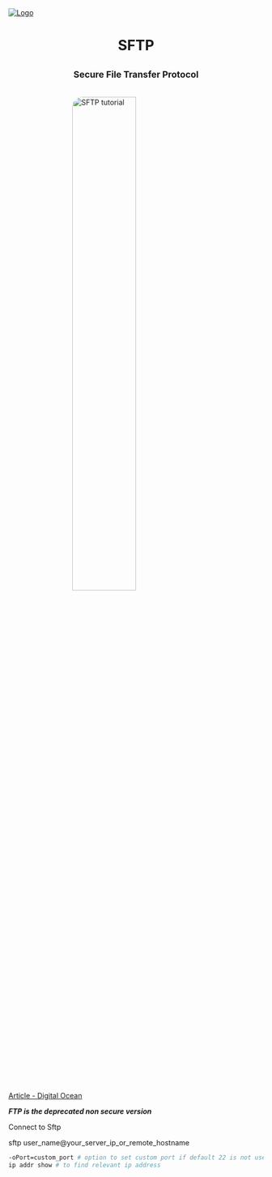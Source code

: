 <head>
 
  <link 
    href="https://fonts.googleapis.com/css?family=Fira+Mono:500&display=swap" 
    rel="stylesheet">
    <script src="https://code.jquery.com/jquery-3.5.1.min.js" integrity="sha256-9/aliU8dGd2tb6OSsuzixeV4y/faTqgFtohetphbbj0=" crossorigin="anonymous"></script>
<style> 
body ::selection {
  /*highlighting*/
  background: transparent;
  text-shadow: 
    1px  0px 1px ,
    0px  1px 1px ,
    -1px  0px 1px ,
    0px -1px 1px ,
    0px  1px black ,
    1px  0px black ,
    -1px  0px black ,
    0px -1px black ;
  text-outline: black;  
}
#topImg {
  display: block;
  margin: 0 auto;
  width: 50%;
  border-radius: 20px;
}
h1, h2{
  text-align: center;
}

</style>
</head>    
<div id="stack-container">
  <a href=""><img src="" alt="Logo"></a>
</div>


#  <span class="react" title='Secure File Transfer Protocol'>SFTP</span> 

## <small class="Teal">Secure File Transfer Protocol</small>
<br>

<img id='topImg' src="https://images.prismic.io/digitalocean/0b619d51-a723-4748-997f-39ed5697a540_intro-to-cloud.jpg?auto=compress,format" alt="SFTP tutorial">


[Article - Digital Ocean](https://www.digitalocean.com/community/tutorials/how-to-use-sftp-to-securely-transfer-files-with-a-remote-server)

<b><i class="HotPink"><span class="text-red-500" title="File Transfer Protocol">FTP</span> is the deprecated non secure version</i></b>

<div class="text-2xl leading-none border-yellow-500 bg-gray-900 border-dotted p-5">
<p class="text-green-500 font-bold">Connect to Sftp</p>
<p class="text-blue-500 font-mono text-sm">sftp user_name@your_server_ip_or_remote_hostname

</p>

</div>

``` bash
-oPort=custom_port # option to set custom port if default 22 is not used 
ip addr show # to find relevant ip address
```